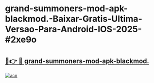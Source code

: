 # grand-summoners-mod-apk-blackmod.-Baixar-Gratis-Ultima-Versao-Para-Android-IOS-2025-#2xe9o

# <h2><a href="https://ainizakaria.my?title=grand-summoners-mod-apk-blackmod.&ref=22M">🔗👉 🔴 grand-summoners-mod-apk-blackmod.</a></h2>

[![acn](https://github.com/user-attachments/assets/0f9c940e-d8b0-45ae-aac7-cd30a18b3e1c)](https://ainizakaria.my?title=grand-summoners-mod-apk-blackmod.&ref=22M)


